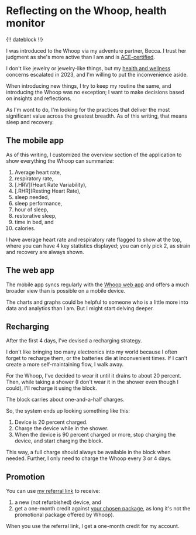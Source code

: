 # Reflecting on the Whoop, health monitor

{!! dateblock !!}

I was introduced to the Whoop via my adventure partner, Becca. I trust her judgment as she's more active than I am and is [ACE-certified](https://www.acefitness.org).

I don't like jewelry or jewelry-like things, but my [health and wellness](/experiences/health-and-wellness/) concerns escalated in 2023, and I'm willing to put the inconvenience aside.

When introducing new things, I try to keep my routine the same, and introducing the Whoop was no exception; I want to make decisions based on insights and reflections.

As I'm wont to do, I'm looking for the practices that deliver the most significant value across the greatest breadth. As of this writing, that means sleep and recovery.

## The mobile app

As of this writing, I customized the overview section of the application to show everything the Whoop can summarize:

1. Average heart rate,
2. respiratory rate,
3. [.HRV](Heart Rate Variability),
4. [.RHR](Resting Heart Rate),
5. sleep needed,
6. sleep performance,
7. hour of sleep,
8. restorative sleep,
9. time in bed, and
10. calories.

I have average heart rate and respiratory rate flagged to show at the top, where you can have 4 key statistics displayed; you can only pick 2, as strain and recovery are always shown.

## The web app

The mobile app syncs regularly with the [Whoop web app](https://app.whoop.com/) and offers a much broader view than is possible on a mobile device.

The charts and graphs could be helpful to someone who is a little more into data and analytics than I am. But I might start delving deeper.

## Recharging

After the first 4 days, I've devised a recharging strategy.

I don't like bringing too many electronics into my world because I often forget to recharge them, or the batteries die at inconvenient times. If I can't create a more self-maintaining flow, I walk away.

For the Whoop, I've decided to wear it until it drains to about 20 percent. Then, while taking a shower (I don't wear it in the shower even though I could), I'll recharge it using the block.

The block carries about one-and-a-half charges.

So, the system ends up looking something like this:

1. Device is 20 percent charged.
2. Charge the device while in the shower.
3. When the device is 90 percent charged or more, stop charging the device, and start charging the block.

This way, a full charge should always be available in the block when needed. Further, I only need to charge the Whoop every 3 or 4 days.

## Promotion

You can use [my referral link](https://join.whoop.com/C55FFC) to receive:

1. a new (not refurbished) device, and
2. get a one-month credit against [your chosen package](https://www.whoop.com/membership/pricing/), as long it's not the promotional package offered by Whoop).

When you use the referral link, I get a one-month credit for my account.